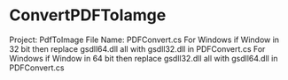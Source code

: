 # ConvertPDFToIamge
 
Project: PdfToImage
File Name: PDFConvert.cs
For Windows if Window in 32 bit then replace gsdll64.dll all  with gsdll32.dll in PDFConvert.cs
For Windows if Window in 64 bit then replace gsdll32.dll all  with gsdll64.dll in PDFConvert.cs